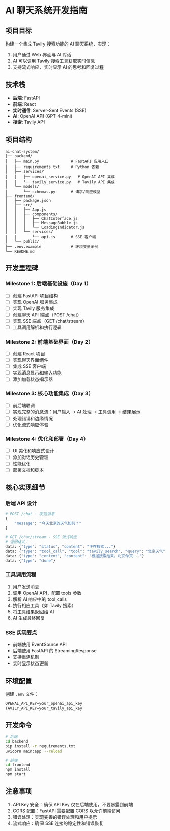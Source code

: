 # AI 聊天系统开发指南

## 项目目标

构建一个集成 Tavily 搜索功能的 AI 聊天系统，实现：
1. 用户通过 Web 界面与 AI 对话
2. AI 可以调用 Tavily 搜索工具获取实时信息
3. 支持流式响应，实时显示 AI 的思考和回复过程

## 技术栈

- **后端**: FastAPI
- **前端**: React
- **实时通信**: Server-Sent Events (SSE)
- **AI**: OpenAI API (GPT-4-mini)
- **搜索**: Tavily API

## 项目结构

```
ai-chat-system/
├── backend/
│   ├── main.py              # FastAPI 应用入口
│   ├── requirements.txt     # Python 依赖
│   ├── services/
│   │   ├── openai_service.py   # OpenAI API 集成
│   │   └── tavily_service.py   # Tavily API 集成
│   └── models/
│       └── schemas.py       # 请求/响应模型
├── frontend/
│   ├── package.json
│   ├── src/
│   │   ├── App.js
│   │   ├── components/
│   │   │   ├── ChatInterface.js
│   │   │   ├── MessageBubble.js
│   │   │   └── LoadingIndicator.js
│   │   └── services/
│   │       └── api.js       # SSE 客户端
│   └── public/
├── .env.example             # 环境变量示例
└── README.md
```

## 开发里程碑

### Milestone 1: 后端基础设施（Day 1）
- [ ] 创建 FastAPI 项目结构
- [ ] 实现 OpenAI 服务集成
- [ ] 实现 Tavily 服务集成  
- [ ] 创建聊天 API 端点（POST /chat）
- [ ] 实现 SSE 端点（GET /chat/stream）
- [ ] 工具调用解析和执行逻辑

### Milestone 2: 前端基础界面（Day 2）
- [ ] 创建 React 项目
- [ ] 实现聊天界面组件
- [ ] 集成 SSE 客户端
- [ ] 实现消息显示和输入功能
- [ ] 添加加载状态指示器

### Milestone 3: 核心功能集成（Day 3）
- [ ] 前后端联调
- [ ] 实现完整的消息流：用户输入 → AI 处理 → 工具调用 → 结果展示
- [ ] 处理错误和边缘情况
- [ ] 优化流式响应体验

### Milestone 4: 优化和部署（Day 4）
- [ ] UI 美化和响应式设计
- [ ] 添加对话历史管理
- [ ] 性能优化
- [ ] 部署文档和脚本

## 核心实现细节

### 后端 API 设计

```python
# POST /chat - 发送消息
{
    "message": "今天北京的天气如何？"
}

# GET /chat/stream - SSE 流式响应
# 返回格式：
data: {"type": "status", "content": "正在搜索..."}
data: {"type": "tool_call", "tool": "tavily_search", "query": "北京天气"}
data: {"type": "content", "content": "根据搜索结果，北京今天..."}
data: {"type": "done"}
```

### 工具调用流程

1. 用户发送消息
2. 调用 OpenAI API，配置 tools 参数
3. 解析 AI 响应中的 tool_calls
4. 执行相应工具（如 Tavily 搜索）
5. 将工具结果返回给 AI
6. AI 生成最终回复

### SSE 实现要点

- 前端使用 EventSource API
- 后端使用 FastAPI 的 StreamingResponse
- 支持重连机制
- 实时显示状态更新

## 环境配置

创建 `.env` 文件：
```
OPENAI_API_KEY=your_openai_api_key
TAVILY_API_KEY=your_tavily_api_key
```

## 开发命令

```bash
# 后端
cd backend
pip install -r requirements.txt
uvicorn main:app --reload

# 前端
cd frontend
npm install
npm start
```

## 注意事项

1. API Key 安全：确保 API Key 仅在后端使用，不要暴露到前端
2. CORS 配置：FastAPI 需要配置 CORS 以允许前端访问
3. 错误处理：实现完善的错误处理和用户提示
4. 流式响应：确保 SSE 连接的稳定性和错误恢复